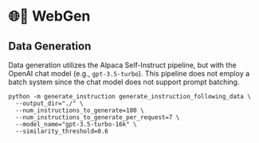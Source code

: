 # 🌐🤖 WebGen 

## Data Generation
Data generation utilizes the Alpaca Self-Instruct pipeline, but with the OpenAI chat model (e.g., `gpt-3.5-turbo`). This pipeline does not employ a batch system since the chat model does not support prompt batching.
```
python -m generate_instruction generate_instruction_following_data \
  --output_dir="./" \
  --num_instructions_to_generate=100 \
  --num_instructions_to_generate_per_request=7 \
  --model_name="gpt-3.5-turbo-16k" \
  --similarity_threshold=0.6
```